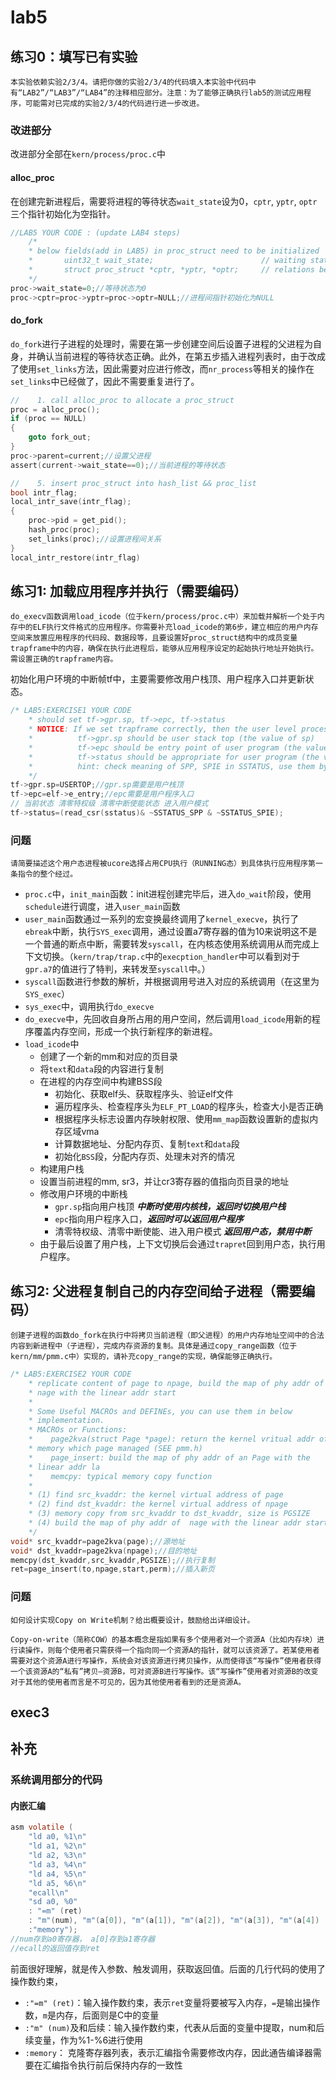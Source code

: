 # lab5
## 练习0：填写已有实验
```
本实验依赖实验2/3/4。请把你做的实验2/3/4的代码填入本实验中代码中有“LAB2”/“LAB3”/“LAB4”的注释相应部分。注意：为了能够正确执行lab5的测试应用程序，可能需对已完成的实验2/3/4的代码进行进一步改进。
```
### 改进部分
改进部分全部在`kern/process/proc.c`中
#### alloc_proc
在创建完新进程后，需要将进程的等待状态`wait_state`设为0，`cptr`, `yptr`, `optr`三个指针初始化为空指针。
```c
//LAB5 YOUR CODE : (update LAB4 steps)
    /*
    * below fields(add in LAB5) in proc_struct need to be initialized  
    *       uint32_t wait_state;                        // waiting state
    *       struct proc_struct *cptr, *yptr, *optr;     // relations between processes
    */
proc->wait_state=0;//等待状态为0
proc->cptr=proc->yptr=proc->optr=NULL;//进程间指针初始化为NULL
```

#### do_fork
`do_fork`进行子进程的处理时，需要在第一步创建空间后设置子进程的父进程为自身，并确认当前进程的等待状态正确。此外，在第五步插入进程列表时，由于改成了使用`set_links`方法，因此需要对应进行修改，而`nr_process`等相关的操作在`set_links`中已经做了，因此不需要重复进行了。
```c
//    1. call alloc_proc to allocate a proc_struct
proc = alloc_proc();
if (proc == NULL)
{
    goto fork_out;
}
proc->parent=current;//设置父进程
assert(current->wait_state==0);//当前进程的等待状态

//    5. insert proc_struct into hash_list && proc_list
bool intr_flag;
local_intr_save(intr_flag);
{
    proc->pid = get_pid();
    hash_proc(proc);
    set_links(proc);//设置进程间关系
}
local_intr_restore(intr_flag)
```

## 练习1: 加载应用程序并执行（需要编码）
```
do_execv函数调用load_icode（位于kern/process/proc.c中）来加载并解析一个处于内存中的ELF执行文件格式的应用程序。你需要补充load_icode的第6步，建立相应的用户内存空间来放置应用程序的代码段、数据段等，且要设置好proc_struct结构中的成员变量trapframe中的内容，确保在执行此进程后，能够从应用程序设定的起始执行地址开始执行。需设置正确的trapframe内容。
```

初始化用户环境的中断帧tf中，主要需要修改用户栈顶、用户程序入口并更新状态。
```c
/* LAB5:EXERCISE1 YOUR CODE
    * should set tf->gpr.sp, tf->epc, tf->status
    * NOTICE: If we set trapframe correctly, then the user level process can return to USER MODE from kernel. So
    *          tf->gpr.sp should be user stack top (the value of sp)
    *          tf->epc should be entry point of user program (the value of sepc)
    *          tf->status should be appropriate for user program (the value of sstatus)
    *          hint: check meaning of SPP, SPIE in SSTATUS, use them by SSTATUS_SPP, SSTATUS_SPIE(defined in risv.h)
    */
tf->gpr.sp=USERTOP;//gpr.sp需要是用户栈顶
tf->epc=elf->e_entry;//epc需要是用户程序入口
// 当前状态 清零特权级 清零中断使能状态 进入用户模式
tf->status=(read_csr(sstatus)& ~SSTATUS_SPP & ~SSTATUS_SPIE);
```

### 问题
```
请简要描述这个用户态进程被ucore选择占用CPU执行（RUNNING态）到具体执行应用程序第一条指令的整个经过。
```
- `proc.c`中，`init_main`函数：init进程创建完毕后，进入`do_wait`阶段，使用`schedule`进行调度，进入`user_main`函数
- `user_main`函数通过一系列的宏变换最终调用了`kernel_execve`，执行了`ebreak`中断，执行`SYS_exec`调用，通过设置a7寄存器的值为10来说明这不是一个普通的断点中断，需要转发`syscall`，在内核态使用系统调用从而完成上下文切换。（`kern/trap/trap.c`中的`execption_handler`中可以看到对于`gpr.a7`的值进行了特判，来转发至`syscall`中。）
- `syscall`函数进行参数的解析，并根据调用号进入对应的系统调用（在这里为`SYS_exec`）
- `sys_exec`中，调用执行`do_execve`
- `do_execve`中，先回收自身所占用的用户空间，然后调用`load_icode`用新的程序覆盖内存空间，形成一个执行新程序的新进程。
- `load_icode`中
    * 创建了一个新的mm和对应的页目录
    * 将`text`和`data`段的内容进行复制
    * 在进程的内存空间中构建BSS段
        * 初始化、获取elf头、获取程序头、验证elf文件
        * 遍历程序头、检查程序头为`ELF_PT_LOAD`的程序头，检查大小是否正确
        * 根据程序头标志设置内存映射权限、使用`mm_map`函数设置新的虚拟内存区域vma
        * 计算数据地址、分配内存页、复制`text`和`data`段
        * 初始化`BSS`段，分配内存页、处理未对齐的情况
    * 构建用户栈
    * 设置当前进程的mm, sr3，并让cr3寄存器的值指向页目录的地址
    * 修改用户环境的中断栈
        * `gpr.sp`指向用户栈顶 __*中断时使用内核栈，返回时切换用户栈*__
        * `epc`指向用户程序入口，__*返回时可以返回用户程序*__
        * 清零特权级、清零中断使能、进入用户模式 __*返回用户态，禁用中断*__
    * 由于最后设置了用户栈，上下文切换后会通过`trapret`回到用户态，执行用户程序。

## 练习2: 父进程复制自己的内存空间给子进程（需要编码）
```
创建子进程的函数do_fork在执行中将拷贝当前进程（即父进程）的用户内存地址空间中的合法内容到新进程中（子进程），完成内存资源的复制。具体是通过copy_range函数（位于kern/mm/pmm.c中）实现的，请补充copy_range的实现，确保能够正确执行。
```

```c
/* LAB5:EXERCISE2 YOUR CODE
    * replicate content of page to npage, build the map of phy addr of
    * nage with the linear addr start
    *
    * Some Useful MACROs and DEFINEs, you can use them in below
    * implementation.
    * MACROs or Functions:
    *    page2kva(struct Page *page): return the kernel vritual addr of
    * memory which page managed (SEE pmm.h)
    *    page_insert: build the map of phy addr of an Page with the
    * linear addr la
    *    memcpy: typical memory copy function
    *
    * (1) find src_kvaddr: the kernel virtual address of page
    * (2) find dst_kvaddr: the kernel virtual address of npage
    * (3) memory copy from src_kvaddr to dst_kvaddr, size is PGSIZE
    * (4) build the map of phy addr of  nage with the linear addr start
    */
void* src_kvaddr=page2kva(page);//源地址
void* dst_kvaddr=page2kva(npage);//目的地址
memcpy(dst_kvaddr,src_kvaddr,PGSIZE);//执行复制
ret=page_insert(to,npage,start,perm);//插入新页
```
### 问题
```
如何设计实现Copy on Write机制？给出概要设计，鼓励给出详细设计。

Copy-on-write（简称COW）的基本概念是指如果有多个使用者对一个资源A（比如内存块）进行读操作，则每个使用者只需获得一个指向同一个资源A的指针，就可以该资源了。若某使用者需要对这个资源A进行写操作，系统会对该资源进行拷贝操作，从而使得该“写操作”使用者获得一个该资源A的“私有”拷贝—资源B，可对资源B进行写操作。该“写操作”使用者对资源B的改变对于其他的使用者而言是不可见的，因为其他使用者看到的还是资源A。
```
## exec3
## 补充
### 系统调用部分的代码
#### 内嵌汇编
```c
asm volatile (
    "ld a0, %1\n"
    "ld a1, %2\n"
    "ld a2, %3\n"
    "ld a3, %4\n"
    "ld a4, %5\n"
    "ld a5, %6\n"
    "ecall\n"
    "sd a0, %0"
    : "=m" (ret)
    : "m"(num), "m"(a[0]), "m"(a[1]), "m"(a[2]), "m"(a[3]), "m"(a[4])
    :"memory");
//num存到a0寄存器， a[0]存到a1寄存器
//ecall的返回值存到ret
```

前面很好理解，就是传入参数、触发调用，获取返回值。后面的几行代码的使用了操作数约束，
- `:"=m" (ret)`：输入操作数约束，表示`ret`变量将要被写入内存，`=`是输出操作数，`m`是内存，后面则是C中的变量
- `:"m" (num)`及和后续：输入操作数约束，代表从后面的变量中提取，num和后续变量，作为%1-%6进行使用
- `:memory`： 克隆寄存器列表，表示汇编指令需要修改内存，因此通告编译器需要在汇编指令执行前后保持内存的一致性

